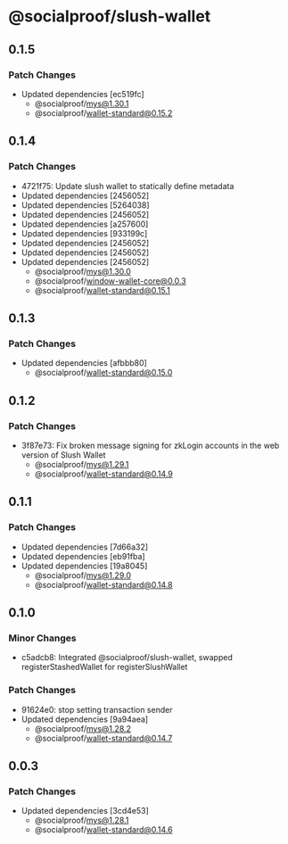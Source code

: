 # @socialproof/slush-wallet

## 0.1.5

### Patch Changes

- Updated dependencies [ec519fc]
  - @socialproof/mys@1.30.1
  - @socialproof/wallet-standard@0.15.2

## 0.1.4

### Patch Changes

- 4721f75: Update slush wallet to statically define metadata
- Updated dependencies [2456052]
- Updated dependencies [5264038]
- Updated dependencies [2456052]
- Updated dependencies [a257600]
- Updated dependencies [933199c]
- Updated dependencies [2456052]
- Updated dependencies [2456052]
- Updated dependencies [2456052]
  - @socialproof/mys@1.30.0
  - @socialproof/window-wallet-core@0.0.3
  - @socialproof/wallet-standard@0.15.1

## 0.1.3

### Patch Changes

- Updated dependencies [afbbb80]
  - @socialproof/wallet-standard@0.15.0

## 0.1.2

### Patch Changes

- 3f87e73: Fix broken message signing for zkLogin accounts in the web version of Slush Wallet
  - @socialproof/mys@1.29.1
  - @socialproof/wallet-standard@0.14.9

## 0.1.1

### Patch Changes

- Updated dependencies [7d66a32]
- Updated dependencies [eb91fba]
- Updated dependencies [19a8045]
  - @socialproof/mys@1.29.0
  - @socialproof/wallet-standard@0.14.8

## 0.1.0

### Minor Changes

- c5adcb8: Integrated @socialproof/slush-wallet, swapped registerStashedWallet for registerSlushWallet

### Patch Changes

- 91624e0: stop setting transaction sender
- Updated dependencies [9a94aea]
  - @socialproof/mys@1.28.2
  - @socialproof/wallet-standard@0.14.7

## 0.0.3

### Patch Changes

- Updated dependencies [3cd4e53]
  - @socialproof/mys@1.28.1
  - @socialproof/wallet-standard@0.14.6
